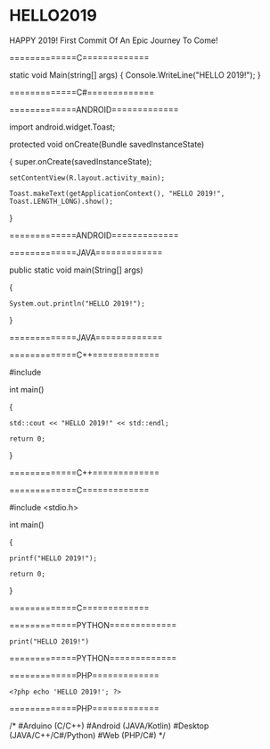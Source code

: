 # HELLO2019
HAPPY 2019! First Commit Of An Epic Journey To Come!   

=============C=============

static void Main(string[] args)
{
	Console.WriteLine("HELLO 2019!");
}

=============C#=============

=============ANDROID=============

import android.widget.Toast;

protected void onCreate(Bundle savedInstanceState)

{
	super.onCreate(savedInstanceState);
	
	setContentView(R.layout.activity_main);
	
	Toast.makeText(getApplicationContext(), "HELLO 2019!", Toast.LENGTH_LONG).show();
	
}

=============ANDROID=============

=============JAVA=============

public static void main(String[] args)

{

	System.out.println("HELLO 2019!");
	
}

=============JAVA=============

=============C++=============

#include <iostream>
	
int main()

{

	std::cout << "HELLO 2019!" << std::endl;
	
	return 0;
	
}
	
=============C++=============

=============C=============

#include <stdio.h>

int main()

{

	printf("HELLO 2019!");
	
	return 0;
	
}

=============C=============

=============PYTHON=============

	print("HELLO 2019!")
	
=============PYTHON=============

=============PHP=============

	<?php echo 'HELLO 2019!'; ?>
	
=============PHP=============

/*
#Arduino (C/C++)
#Android (JAVA/Kotlin)
#Desktop (JAVA/C++/C#/Python)
#Web     (PHP/C#)
*/
  
